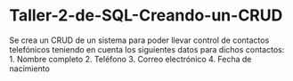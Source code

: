 # Taller-2-de-SQL-Creando-un-CRUD
Se crea un CRUD  de un  sistema para poder llevar control de contactos telefónicos teniendo en cuenta los siguientes datos para dichos contactos: 1. Nombre completo 2. Teléfono 3. Correo electrónico 4. Fecha de nacimiento
